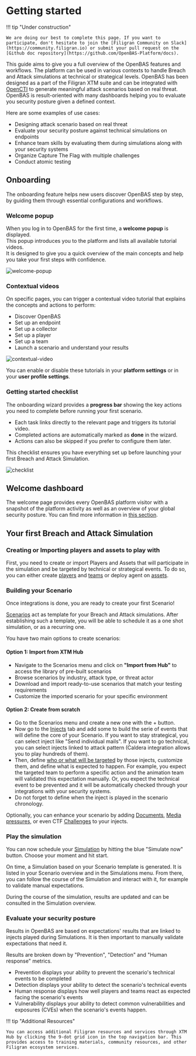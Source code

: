 # Getting started

!!! tip "Under construction"

    We are doing our best to complete this page. If you want to participate, don't hesitate to join the [Filigran Community on Slack](https://community.filigran.io) or submit your pull request on the [Github doc repository](https://github.com/OpenBAS-Platform/docs).

This guide aims to give you a full overview of the OpenBAS features and workflows. The platform can be used in various
contexts to handle Breach and Attack simulations at technical or strategical levels. OpenBAS has been designed as a part
of the Filigran XTM suite and can be integrated with [OpenCTI](https://filigran.io/solutions/open-cti/) to generate
meaningful attack scenarios based on real threat. OpenBAS is result-oriented with many dashboards helping you to
evaluate
you security posture given a defined context.

Here are some examples of use cases:

- Designing attack scenario based on real threat
- Evaluate your security posture against technical simulations on endpoints
- Enhance team skills by evaluating them during simulations along with your security systems
- Organize Capture The Flag with multiple challenges
- Conduct atomic testing

## Onboarding

The onboarding feature helps new users discover OpenBAS step by step, by guiding
them through essential configurations and workflows.

### Welcome popup

When you log in to OpenBAS for the first time, a **welcome popup** is displayed.  
This popup introduces you to the platform and lists all available tutorial videos.  
It is designed to give you a quick overview of the main concepts and help you
take your first steps with confidence.

![welcome-popup](assets/onboarding/welcome-popup.png)

### Contextual videos

On specific pages, you can trigger a contextual video tutorial that explains the
concepts and actions to perform:

- Discover OpenBAS
- Set up an endpoint
- Set up a collector
- Set up a player
- Set up a team
- Launch a scenario and understand your results

![contextual-video](assets/onboarding/contextual-video.png)

You can enable or disable these tutorials in your **platform settings** or in
your **user profile settings**.

### Getting started checklist

The onboarding wizard provides a **progress bar** showing the key actions you
need to complete before running your first scenario.

- Each task links directly to the relevant page and triggers its tutorial video.
- Completed actions are automatically marked as **done** in the wizard.
- Actions can also be skipped if you prefer to configure them later.

This checklist ensures you have everything set up before launching your first
Breach and Attack Simulation.

![checklist](assets/onboarding/checklist.png)

## Welcome dashboard

The welcome page provides every OpenBAS platform visitor with a snapshot of the platform activity as well as an overview
of your global security posture. You can find more information in [this section](evaluate/overview.md).

## Your first Breach and Attack Simulation

### Creating or Importing players and assets to play with

First, you need to create or import Players and Assets that will participate in the simulation and be targeted by
technical or strategical events. To do so, you can either create [players](people.md)
and [teams](people.md) or deploy agent on [assets](assets.md).

### Building your Scenario

Once integrations is done, you are ready to create your first Scenario!

[Scenarios](scenario.md) act as template for your Breach and Attack simulations. After establishing such a template, you
will be able to schedule it as a one shot simulation, or as a recurring one.

You have two main options to create scenarios:

#### Option 1: Import from XTM Hub
- Navigate to the Scenarios menu and click on **"Import from Hub"** to access the library of pre-built scenarios
- Browse scenarios by industry, attack type, or threat actor
- Download and import ready-to-use scenarios that match your testing requirements
- Customize the imported scenario for your specific environment

#### Option 2: Create from scratch
- Go to the Scenarios menu and create a new one with the + button.
- Now go to the [Injects](injects.md) tab and add some to build the serie of events that will define the core of your
  Scenario. If you want to stay strategical, you can select inject like "Send individual mails". If you want to go
  technical, you can select injects linked to attack pattern (Caldera integration allows you to play hundreds of them).
- Then, define [who or what will be targeted](targets.md) by those injects, customize them, and define what is expected
  to happen. For example, you expect the targeted team to perform a specific action and the animation team will
  validated this expectation manually. Or, you expect the technical event to be prevented and it will be automatically
  checked through your integrations with your security systems.
- Do not forget to define when the inject is played in the scenario chronology.

Optionally, you can enhance your scenario by
adding [Documents](components/documents.md), [Media pressures](components/media_pressure.md), or even
CTF [Challenges](components/challenges.md) to your injects.

### Play the simulation

You can now schedule your [Simulation](simulation.md) by hitting the blue "Simulate now" button. Choose your moment and
hit start.

On time, a Simulation based on your Scenario template is generated. It is listed in your Scenario overview and in the
Simulations menu. From there, you can follow the course of the Simulation and interact with it, for example to validate
manual expectations.

During the course of the simulation, results are updated and can be consulted in the Simulation overview.

### Evaluate your security posture

Results in OpenBAS are based on expectations' results that are linked to injects played during Simulations. It is then
important to manually validate expectations that need it.

Results are broken down by "Prevention", "Detection" and "Human response" metrics.

- Prevention displays your ability to prevent the scenario's technical events to be completed
- Detection displays your ability to detect the scenario's technical events
- Human response displays how well players and teams react as expected facing the scenario's events
- Vulnerability displays your ability to detect common vulnerabilities and exposures (CVEs) when the scenario's events happen.

!!! tip "Additional Resources"

    You can access additional Filigran resources and services through XTM Hub by clicking the 9-dot grid icon in the top navigation bar. This provides access to training materials, community resources, and other Filigran ecosystem services.
